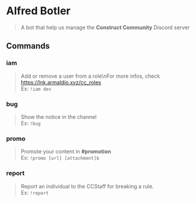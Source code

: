 # Alfred Botler
> A bot that help us manage the **Construct Community** Discord server

## Commands

### iam
> Add or remove a user from a role\nFor more infos, check https://lnk.armaldio.xyz/cc_roles \
Ex: `!iam dev`

### bug
> Show the notice in the channel \
Ex: `!bug`

### promo
> Promote your content in **#promotion** \
Ex: `!promo [url] [attachment]`s

### report
> Report an individual to the CCStaff for breaking a rule.\
Ex: `!report`

